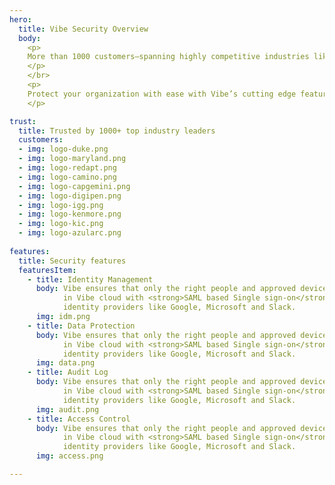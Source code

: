 ```yaml
---
hero:
  title: Vibe Security Overview
  body:
    <p>
    More than 1000 customers–spanning highly competitive industries like Technology, Consulting, Aerospace and Higher Education–all trust Vibe to securely manage their high priority projects.
    </p>
    </br>
    <p>
    Protect your organization with ease with Vibe’s cutting edge features and state-of-the-art security practices, all designed to safeguard your data.
    </p>

trust:
  title: Trusted by 1000+ top industry leaders
  customers:
  - img: logo-duke.png
  - img: logo-maryland.png
  - img: logo-redapt.png
  - img: logo-camino.png
  - img: logo-capgemini.png
  - img: logo-digipen.png
  - img: logo-igg.png
  - img: logo-kenmore.png
  - img: logo-kic.png
  - img: logo-azularc.png
  
features:
  title: Security features
  featuresItem: 
    - title: Identity Management
      body: Vibe ensures that only the right people and approved devices can access user’s or team’s content
            in Vibe cloud with <strong>SAML based Single sign-on</strong>. Vibe also support OAuth sign in from trusted
            identity providers like Google, Microsoft and Slack.
      img: idm.png
    - title: Data Protection
      body: Vibe ensures that only the right people and approved devices can access user’s or team’s content
            in Vibe cloud with <strong>SAML based Single sign-on</strong>. Vibe also support OAuth sign in from trusted
            identity providers like Google, Microsoft and Slack.
      img: data.png
    - title: Audit Log
      body: Vibe ensures that only the right people and approved devices can access user’s or team’s content
            in Vibe cloud with <strong>SAML based Single sign-on</strong>. Vibe also support OAuth sign in from trusted
            identity providers like Google, Microsoft and Slack.
      img: audit.png
    - title: Access Control
      body: Vibe ensures that only the right people and approved devices can access user’s or team’s content
            in Vibe cloud with <strong>SAML based Single sign-on</strong> Vibe also support OAuth sign in from trusted
            identity providers like Google, Microsoft and Slack.
      img: access.png

---
```


<Page />

<script setup>
import Page from '/@/views/security/Index.vue'
</script>